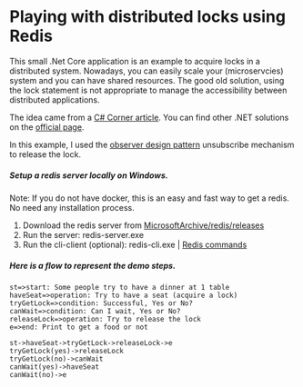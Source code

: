 # Playing with distributed locks using Redis

This small .Net Core application is an example to acquire locks in a distributed system.
Nowadays, you can easily scale your (microservcies) system and you can have shared resources. The good old solution, using the lock statement is not appropriate to manage the accessibility between distributed applications.

The idea came from a [C# Corner article](https://www.c-sharpcorner.com/article/creating-distributed-lock-with-redis-in-net-core/ "C# Corner article").
You can find other .NET solutions on the [official page](https://redis.io/topics/distlock "official page"). 

In this example, I used the [observer design pattern](https://docs.microsoft.com/en-us/dotnet/standard/events/observer-design-pattern "observer design pattern") unsubscribe mechanism to release the lock.

##### Setup a redis server locally on Windows.
Note: If you do not have docker, this is an easy and fast way to get a redis. No need any installation process.
1. Download the redis server from [MicrosoftArchive/redis/releases](https://github.com/MicrosoftArchive/redis/releases "MicrosoftArchive/redis/releases")
2. Run the server: redis-server.exe
3. Run the cli-client (optional): redis-cli.exe | [Redis commands](https://redis.io/commands "Redis commands")

##### Here is a flow to represent the demo steps.

```flow
st=>start: Some people try to have a dinner at 1 table
haveSeat=>operation: Try to have a seat (acquire a lock)
tryGetLock=>condition: Successful, Yes or No?
canWait=>condition: Can I wait, Yes or No?
releaseLock=>operation: Try to release the lock 
e=>end: Print to get a food or not

st->haveSeat->tryGetLock->releaseLock->e
tryGetLock(yes)->releaseLock
tryGetLock(no)->canWait
canWait(yes)->haveSeat
canWait(no)->e
```
